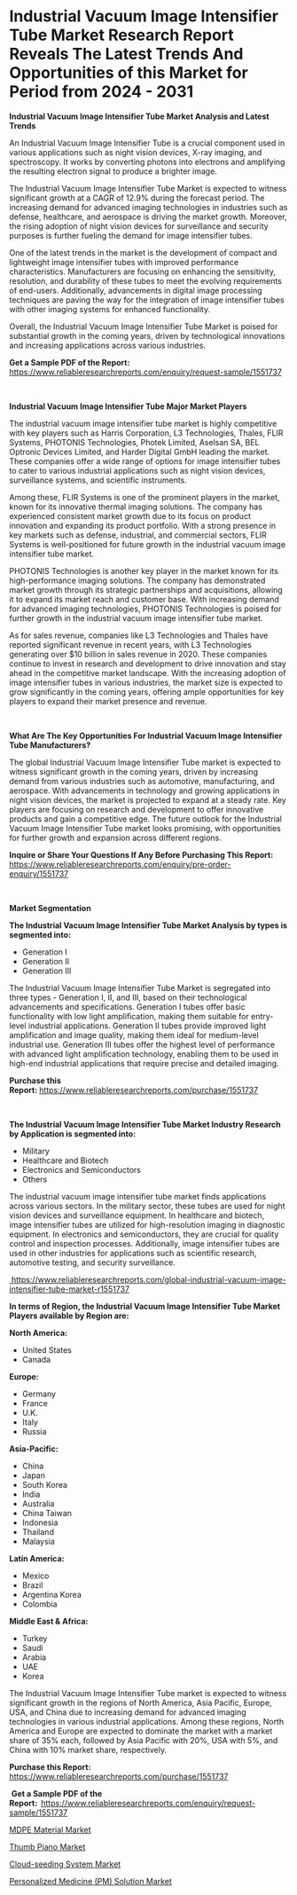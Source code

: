 <p><h1>Industrial Vacuum Image Intensifier Tube Market Research Report Reveals The Latest Trends And Opportunities of this Market for Period from 2024 - 2031</h1></p><p><strong>Industrial Vacuum Image Intensifier Tube Market Analysis and Latest Trends</strong></p>
<p><p>An Industrial Vacuum Image Intensifier Tube is a crucial component used in various applications such as night vision devices, X-ray imaging, and spectroscopy. It works by converting photons into electrons and amplifying the resulting electron signal to produce a brighter image.</p><p>The Industrial Vacuum Image Intensifier Tube Market is expected to witness significant growth at a CAGR of 12.9% during the forecast period. The increasing demand for advanced imaging technologies in industries such as defense, healthcare, and aerospace is driving the market growth. Moreover, the rising adoption of night vision devices for surveillance and security purposes is further fueling the demand for image intensifier tubes.</p><p>One of the latest trends in the market is the development of compact and lightweight image intensifier tubes with improved performance characteristics. Manufacturers are focusing on enhancing the sensitivity, resolution, and durability of these tubes to meet the evolving requirements of end-users. Additionally, advancements in digital image processing techniques are paving the way for the integration of image intensifier tubes with other imaging systems for enhanced functionality.</p><p>Overall, the Industrial Vacuum Image Intensifier Tube Market is poised for substantial growth in the coming years, driven by technological innovations and increasing applications across various industries.</p></p>
<p><strong>Get a Sample PDF of the Report:&nbsp;</strong> <a href="https://www.reliableresearchreports.com/enquiry/request-sample/1551737">https://www.reliableresearchreports.com/enquiry/request-sample/1551737</a></p>
<p>&nbsp;</p>
<p><strong>Industrial Vacuum Image Intensifier Tube Major Market Players</strong></p>
<p><p>The industrial vacuum image intensifier tube market is highly competitive with key players such as Harris Corporation, L3 Technologies, Thales, FLIR Systems, PHOTONIS Technologies, Photek Limited, Aselsan SA, BEL Optronic Devices Limited, and Harder Digital GmbH leading the market. These companies offer a wide range of options for image intensifier tubes to cater to various industrial applications such as night vision devices, surveillance systems, and scientific instruments.</p><p>Among these, FLIR Systems is one of the prominent players in the market, known for its innovative thermal imaging solutions. The company has experienced consistent market growth due to its focus on product innovation and expanding its product portfolio. With a strong presence in key markets such as defense, industrial, and commercial sectors, FLIR Systems is well-positioned for future growth in the industrial vacuum image intensifier tube market.</p><p>PHOTONIS Technologies is another key player in the market known for its high-performance imaging solutions. The company has demonstrated market growth through its strategic partnerships and acquisitions, allowing it to expand its market reach and customer base. With increasing demand for advanced imaging technologies, PHOTONIS Technologies is poised for further growth in the industrial vacuum image intensifier tube market.</p><p>As for sales revenue, companies like L3 Technologies and Thales have reported significant revenue in recent years, with L3 Technologies generating over $10 billion in sales revenue in 2020. These companies continue to invest in research and development to drive innovation and stay ahead in the competitive market landscape. With the increasing adoption of image intensifier tubes in various industries, the market size is expected to grow significantly in the coming years, offering ample opportunities for key players to expand their market presence and revenue.</p></p>
<p>&nbsp;</p>
<p><strong>What Are The Key Opportunities For Industrial Vacuum Image Intensifier Tube Manufacturers?</strong></p>
<p><p>The global Industrial Vacuum Image Intensifier Tube market is expected to witness significant growth in the coming years, driven by increasing demand from various industries such as automotive, manufacturing, and aerospace. With advancements in technology and growing applications in night vision devices, the market is projected to expand at a steady rate. Key players are focusing on research and development to offer innovative products and gain a competitive edge. The future outlook for the Industrial Vacuum Image Intensifier Tube market looks promising, with opportunities for further growth and expansion across different regions.</p></p>
<p><strong>Inquire or Share Your Questions If Any Before Purchasing This Report:</strong> <a href="https://www.reliableresearchreports.com/enquiry/pre-order-enquiry/1551737">https://www.reliableresearchreports.com/enquiry/pre-order-enquiry/1551737</a></p>
<p>&nbsp;</p>
<p><strong>Market Segmentation</strong></p>
<p><strong>The Industrial Vacuum Image Intensifier Tube Market Analysis by types is segmented into:</strong></p>
<p><ul><li>Generation I</li><li>Generation II</li><li>Generation III</li></ul></p>
<p><p>The Industrial Vacuum Image Intensifier Tube Market is segregated into three types - Generation I, II, and III, based on their technological advancements and specifications. Generation I tubes offer basic functionality with low light amplification, making them suitable for entry-level industrial applications. Generation II tubes provide improved light amplification and image quality, making them ideal for medium-level industrial use. Generation III tubes offer the highest level of performance with advanced light amplification technology, enabling them to be used in high-end industrial applications that require precise and detailed imaging.</p></p>
<p><strong>Purchase this Report:&nbsp;</strong><a href="https://www.reliableresearchreports.com/purchase/1551737">https://www.reliableresearchreports.com/purchase/1551737</a></p>
<p>&nbsp;</p>
<p><strong>The Industrial Vacuum Image Intensifier Tube Market Industry Research by Application is segmented into:</strong></p>
<p><ul><li>Military</li><li>Healthcare and Biotech</li><li>Electronics and Semiconductors</li><li>Others</li></ul></p>
<p><p>The industrial vacuum image intensifier tube market finds applications across various sectors. In the military sector, these tubes are used for night vision devices and surveillance equipment. In healthcare and biotech, image intensifier tubes are utilized for high-resolution imaging in diagnostic equipment. In electronics and semiconductors, they are crucial for quality control and inspection processes. Additionally, image intensifier tubes are used in other industries for applications such as scientific research, automotive testing, and security surveillance.</p></p>
<p><a href="https://www.reliableresearchreports.com/global-industrial-vacuum-image-intensifier-tube-market-r1551737">&nbsp;https://www.reliableresearchreports.com/global-industrial-vacuum-image-intensifier-tube-market-r1551737</a></p>
<p><strong>In terms of Region, the Industrial Vacuum Image Intensifier Tube Market Players available by Region are:</strong></p>
<p>
    <p> <strong> North America: </strong>
        <ul>
            <li>United States</li>
            <li>Canada</li>
        </ul>
        </p> 
    <p> <strong> Europe: </strong>
        <ul>
            <li>Germany</li>
            <li>France</li>
            <li>U.K.</li>
            <li>Italy</li>
            <li>Russia</li>
        </ul>
        </p> 
    <p> <strong> Asia-Pacific: </strong>
        <ul>
            <li>China</li>
            <li>Japan</li>
            <li>South Korea</li>
            <li>India</li>
            <li>Australia</li>
            <li>China Taiwan</li>
            <li>Indonesia</li>
            <li>Thailand</li>
            <li>Malaysia</li>
        </ul>
        </p> 
    <p> <strong> Latin America: </strong>
        <ul>
            <li>Mexico</li>
            <li>Brazil</li>
            <li>Argentina Korea</li>
            <li>Colombia</li>
        </ul>
        </p> 
    <p> <strong> Middle East & Africa: </strong>
        <ul>
            <li>Turkey</li>
            <li>Saudi</li>
            <li>Arabia</li>
            <li>UAE</li>
            <li>Korea</li>
        </ul>
    </p>
    </p>
<p><p>The Industrial Vacuum Image Intensifier Tube market is expected to witness significant growth in the regions of North America, Asia Pacific, Europe, USA, and China due to increasing demand for advanced imaging technologies in various industrial applications. Among these regions, North America and Europe are expected to dominate the market with a market share of 35% each, followed by Asia Pacific with 20%, USA with 5%, and China with 10% market share, respectively.</p></p>
<p><strong>Purchase this Report: </strong><a href="https://www.reliableresearchreports.com/purchase/1551737">https://www.reliableresearchreports.com/purchase/1551737</a></p>
<p>&nbsp;<strong>Get a Sample PDF of the Report:&nbsp;&nbsp;</strong><a href="https://www.reliableresearchreports.com/enquiry/request-sample/1551737">https://www.reliableresearchreports.com/enquiry/request-sample/1551737</a></p>
<p><strong></strong></p>
<p><p><a href="https://medium.com/@richard.james09789/mdpe-material-market-emerging-trends-and-future-prospects-for-period-from-2024-to-2031-638638c8195f">MDPE Material Market</a></p><p><a href="https://medium.com/@rebecca.smith5467/insights-into-the-thumb-piano-market-market-players-market-size-geographical-regions-and-2c5832d68a7e">Thumb Piano Market</a></p><p><a href="https://github.com/erickahgreen002024/Market-Research-Report-List-1/blob/main/cloud-seeding-system-market.md">Cloud-seeding System Market</a></p><p><a href="https://github.com/violawzepeda0462024/Market-Research-Report-List-1/blob/main/personalized-medicine-pm-solution-market.md">Personalized Medicine (PM) Solution Market</a></p></p>